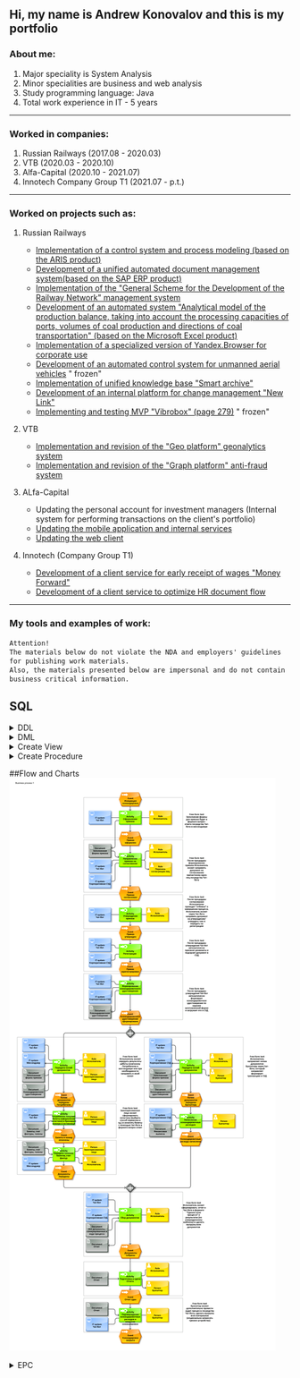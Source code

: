 ## Hi, my name is Andrew Konovalov and this is my portfolio

### About me:

1. Major speciality is System Analysis
2. Minor specialities are business and web analysis
3. Study programming language: Java
4. Total work experience in IT - 5 years

_______________

### Worked in companies:

1. Russian Railways (2017.08 - 2020.03)
2. VTB (2020.03 - 2020.10)
3. Alfa-Capital (2020.10 - 2021.07)
4. Innotech Company Group T1 (2021.07 - p.t.)

_______________

### Worked on projects such as:

1. Russian Railways
    * [Implementation of a control system and process modeling (based on the ARIS product)](https://cssrzd.ru/news/asu-bm.html)
    * [Development of a unified automated document management system(based on the SAP ERP product)](https://tekora.ru/proekty/easd-rzhd/)
    * [Implementation of the "General Scheme for the Development of the Railway Network" management system](http://iert.com.ru/general_sxem.html)
    * [Development of an automated system "Analytical model of the production balance, taking into account the processing capacities of ports, volumes of coal production and directions of coal transportation" (based on the Microsoft Excel product)](https://vgudok.com/lenta/pryamoy-ugol-rzhd-holding-zapuskaet-sistemu-raschyota-perevozok-uglya-kotoraya-pomozhet-no-ne)
    * [Implementation of a specialized version of Yandex.Browser for corporate use](https://www.tadviser.ru/index.php/%D0%9F%D1%80%D0%BE%D0%B5%D0%BA%D1%82:%D0%A0%D0%BE%D1%81%D1%81%D0%B8%D0%B9%D1%81%D0%BA%D0%B8%D0%B5_%D0%B6%D0%B5%D0%BB%D0%B5%D0%B7%D0%BD%D1%8B%D0%B5_%D0%B4%D0%BE%D1%80%D0%BE%D0%B3%D0%B8_(%D0%A0%D0%96%D0%94)_(%D0%AF%D0%BD%D0%B4%D0%B5%D0%BA%D1%81.%D0%91%D1%80%D0%B0%D1%83%D0%B7%D0%B5%D1%80))
    * [Development of an automated control system for unmanned aerial vehicles](https://www.cnews.ru/news/top/2020-05-29_rzhd_zastoporili_start_sozdaniya) "
      frozen"
    * [Implementation of unified knowledge base "Smart archive"](https://archive.systems/baza-znaniy-rzd)
    * [Development of an internal platform for change management "New Link"](https://team.rzd.ru/students/projects/3)
    * [Implementing and testing MVP "Vibrobox" (page 279)](http://inno-sbornik.extech.ru/docs/sbornik/sborn_2015_3.pdf) "
      frozen"

2. VTB
    * [Implementation and revision of the "Geo platform" geonalytics system](https://www.vtb.ru/o-banke/press-centr/novosti-i-press-relizy/2020/08/2020-08-11-sovmestnoe-predpriyatie-vtb-i-rostelekoma-vnedryaet-pervuyu-v-rossii-universalnuyu-platfo/)
    * [Implementation and revision of the "Graph platform" anti-fraud system](https://habr.com/ru/company/vtb/blog/524454/)

3. ALfa-Capital
    * Updating the personal account for investment managers (Internal system for performing transactions on the client's
      portfolio)
    * [Updating the mobile application and internal services](https://www.cnews.ru/news/line/2021-09-21_uk_alfakapital_rasshirila)
    * [Updating the web client](https://my.alfacapital.ru/)

4. Innotech (Company Group T1)
    * [Development of a client service for early receipt of wages "Money Forward"](https://www.vtb.ru/o-banke/press-centr/novosti-i-press-relizy/2021/07/2021-07-22-klienty-vtb-smogut-poluchat-zarplatu-v-lyuboy-den/)
    * [Development of a client service to optimize HR document flow](https://www.cnews.ru/news/line/2021-08-12_vtb_otsifruet_kadrovyj_dokumentooborot)

_______________

### My tools and examples of work:

```
Attention! 
The materials below do not violate the NDA and employers' guidelines for publishing work materials.
Also, the materials presented below are impersonal and do not contain business critical information.
```

## SQL

<details><summary>DDL</summary>

```sql
drop table if exists categories;
create table categories
(
    id    bigserial primary key,
    title varchar(256)
);

drop table if exists products;
create table products
(
    id          bigserial primary key,
    title       varchar(256),
    price       int,
    category_id bigint REFERENCES categories (id)
);

drop table if exists users;
create table users
(
    id         bigserial primary key,
    first_name varchar(80) not null,
    last_name  varchar(80) not null,
    username   varchar(30) not null,
    password   varchar(80) not null,
    email      varchar(50) unique,
    created_at timestamp default current_timestamp,
    updated_at timestamp default current_timestamp
);

drop table if exists roles;
create table roles
(
    id         bigserial primary key,
    name       varchar(50) not null,
    created_at timestamp default current_timestamp,
    updated_at timestamp default current_timestamp
);

drop table if exists users_roles;
create table users_roles
(
    user_id bigint not null references users (id),
    role_id bigint not null references roles (id),
    primary key (user_id, role_id)
);

drop table if exists orders;
create table orders
(
    id      bigserial primary key,
    user_id bigint references users (id),
    address varchar(255),
    phone   varchar(255),
    price   integer

);

drop table if exists order_items;
create table order_items
(
    id                bigserial primary key,
    order_id          bigint references orders (id),
    product_id        bigint references products (id),
    quantity          integer,
    price_per_product integer,
    price             integer

);

```

</details>

<details><summary>DML</summary>

```sql
insert into products (title, price, category_id)
values ('Bread', 25, 1),
       ('Milk', 80, 1),
       ('Meat', 100, 1),
       ('Juice', 30, 1),
       ('Egg', 50, 1),
       ('Pasta', 40, 1),
       ('Banana', 30, 1),
       ('Cheese', 230, 1),
       ('Rice', 100, 1),
       ('Yoghurt', 60, 1),
       ('Fish', 300, 1),
       ('Nuts', 10, 1),
       ('Chips', 40, 1),
       ('Biscuits', 500, 1),
       ('Ice cream', 55, 1),
       ('Rolls', 335, 1),
       ('Cordial', 255, 1),
       ('Mineral Water', 155, 1),
       ('Pancake', 100, 1),
       ('Butter', 20, 1);


select dp.dept_name, ROUND(AVG(sa.salary), 2) as avg_salary
from salaries as sa,
     dept_emp as de,
     departments as dp
where de.emp_no = sa.emp_no
  and sa.to_date = '9999-01-01'
  and de.dept_no = dp.dept_no
group by de.dept_no, dp.dept_name
order by de.dept_no asc;


select CONCAT(emp.first_name, ', ', emp.last_name) as full_name, MAX(sa.salary) as max_salary
from employees as emp,
     salaries as sa
where emp.emp_no = sa.emp_no
group by full_name
order by max_salary ASC;

select ct.city_id, ct.title_ru, ct.area_ru, rg.region_id, rg.title_ru, cr.country_id, cr.title_ru
from _cities as ct
         left join _countries as cr on cr.country_id = ct.country_id
         left join _regions as rg on rg.country_id = ct.country_id
where ct.title_ru like "Москва"
  and cr.title_ru like "Росс%"
  and rg.title_ru like "Калинин%";
```

</details>


<details><summary>Create View</summary>

```sql 

select @@sql_mode; set @@sql_mode='';
/* формируем скрипт для создание представления view и тестируем */
select 
ee.emp_no,
ee.birth_date,
concat(ee.first_name,' ',ee.last_name) as full_name,
min('women') as gender, ## костыль, чтобы не вкл в группировку это поле
ee.hire_date,
min(if(d.to_date='9999-01-01',d.dept_no,'NO WORK')) tek_dept_no, ## текущий отдел тоже чтобы не включать в группировку
GROUP_CONCAT(DISTINCT t.title  ORDER BY t.emp_no ASC SEPARATOR ', ') title, ## все занимаемые долж-и
GROUP_CONCAT(DISTINCT d.dept_no  ORDER BY d.emp_no ASC SEPARATOR ', ') dept_no ## все отделы в которых работала
from
employees as ee
inner join titles t using(emp_no)
inner join dept_emp d using(emp_no) ## отделы
where ee.gender='F' 
group by ee.emp_no,
ee.birth_date,
full_name,
ee.hire_date;

select * from women_title_dept;

/* создание view */
create or replace view women_title_dept as 
select 
ee.emp_no,
ee.birth_date,
concat(ee.first_name,' ',ee.last_name) full_name,
'women' gender,
ee.hire_date,
min(if(d.to_date='9999-01-01',d.dept_no,'NO WORK')) tek_dept_no,
GROUP_CONCAT(DISTINCT t.title  ORDER BY t.emp_no ASC SEPARATOR ', ') title,
GROUP_CONCAT(DISTINCT d.dept_no  ORDER BY d.emp_no ASC SEPARATOR ', ') dept_no
from
employees ee
inner join titles t using(emp_no)
inner join dept_emp d using(emp_no)
where ee.gender='F'
group by ee.emp_no,
ee.birth_date,
full_name,
hire_date
;

/* тестирование */ 
select GROUP_CONCAT(DISTINCT d.dept_no  ORDER BY d.emp_no ASC SEPARATOR ', ') from dept_emp as d
where d.emp_no = 10010;

```
</details>


<details><summary>Create Procedure</summary>

```sql
drop procedure if exists perevod ;
delimiter //
create procedure perevod(in empl_id int, in dept_new char(4),in hire_date_p date)
begin
declare exit handler for sqlexception
	begin
		rollback;
        select 'что то пошло не так';
	end;
     start transaction;
        if( hire_date_p is null ) then set hire_date_p=curdate();
			end if;
        UPDATE dept_emp SET to_date = hire_date_p WHERE (emp_no = empl_id) and (to_date = '9999-01-01');
        insert dept_emp set emp_no=empl_id, dept_no=dept_new,from_date =hire_date_p,to_date='9999-01-01';
	 commit;
end//
delimiter ;

call perevod(10001,'d010',null);
```

</details>

##Flow and Charts 
![page](/schemes/epc_example-1.png)
<details><summary>EPC</summary>


</details>